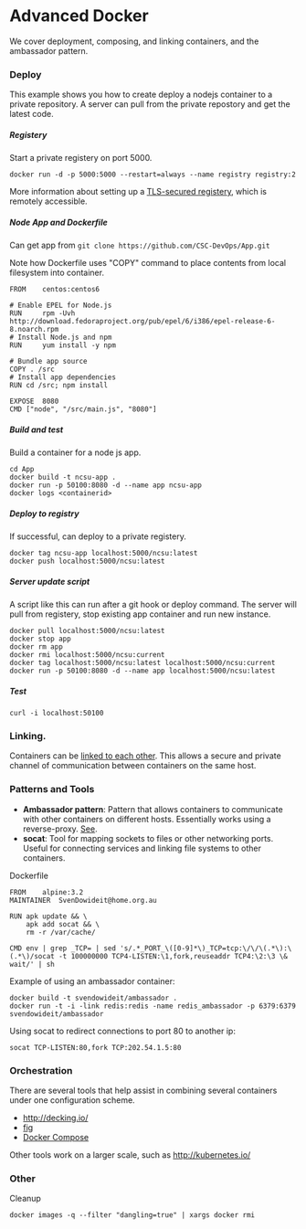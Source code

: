 # Advanced Docker

We cover deployment, composing, and linking containers, and the ambassador pattern.


### Deploy

This example shows you how to create deploy a nodejs container to a private repository. 
A server can pull from the private repostory and get the latest code.

##### Registery

Start a private registery on port 5000.

```
docker run -d -p 5000:5000 --restart=always --name registry registry:2
```

More information about setting up a [TLS-secured registery](https://docs.docker.com/registry/deploying/), which is remotely accessible.

##### Node App and Dockerfile

Can get app from `git clone https://github.com/CSC-DevOps/App.git`

Note how Dockerfile uses "COPY" command to place contents from local filesystem into container.

```
FROM    centos:centos6

# Enable EPEL for Node.js
RUN     rpm -Uvh http://download.fedoraproject.org/pub/epel/6/i386/epel-release-6-8.noarch.rpm
# Install Node.js and npm
RUN     yum install -y npm

# Bundle app source
COPY . /src
# Install app dependencies
RUN cd /src; npm install

EXPOSE  8080
CMD ["node", "/src/main.js", "8080"]
```

##### Build and test 

Build a container for a node js app.

```
cd App
docker build -t ncsu-app .
docker run -p 50100:8080 -d --name app ncsu-app
docker logs <containerid>
```

##### Deploy to registry

If successful, can deploy to a private registery.

```
docker tag ncsu-app localhost:5000/ncsu:latest
docker push localhost:5000/ncsu:latest
```

##### Server update script

A script like this can run after a git hook or deploy command. The server will pull from registery, stop existing app container and run new instance.

```
docker pull localhost:5000/ncsu:latest  
docker stop app  
docker rm app
docker rmi localhost:5000/ncsu:current  
docker tag localhost:5000/ncsu:latest localhost:5000/ncsu:current
docker run -p 50100:8080 -d --name app localhost:5000/ncsu:latest  
```

##### Test

`curl -i localhost:50100`

### Linking.

Containers can be [linked to each other](https://docs.docker.com/userguide/dockerlinks/). This allows a secure and private channel of communication between containers on the same host.


### Patterns and Tools

* **Ambassador pattern**: Pattern that allows containers to communicate with other containers on different hosts. Essentially works using a reverse-proxy. [See](https://docs.docker.com/articles/ambassador_pattern_linking/).
* **socat**: Tool for mapping sockets to files or other networking ports. Useful for connecting services and linking file systems to other containers.

Dockerfile
```
FROM	alpine:3.2
MAINTAINER	SvenDowideit@home.org.au

RUN apk update && \
	apk add socat && \
	rm -r /var/cache/

CMD	env | grep _TCP= | sed 's/.*_PORT_\([0-9]*\)_TCP=tcp:\/\/\(.*\):\(.*\)/socat -t 100000000 TCP4-LISTEN:\1,fork,reuseaddr TCP4:\2:\3 \& wait/' | sh
```

Example of using an ambassador container:

```
docker build -t svendowideit/ambassador .
docker run -t -i -link redis:redis -name redis_ambassador -p 6379:6379 svendowideit/ambassador
```

Using socat to redirect connections to port 80 to another ip:

```
socat TCP-LISTEN:80,fork TCP:202.54.1.5:80
```

### Orchestration

There are several tools that help assist in combining several containers under one configuration scheme.

* http://decking.io/
* [fig](http://www.fig.sh/)
* [Docker Compose](https://docs.docker.com/compose/)

Other tools work on a larger scale, such as http://kubernetes.io/

### Other

Cleanup

`docker images -q --filter "dangling=true" | xargs docker rmi`

